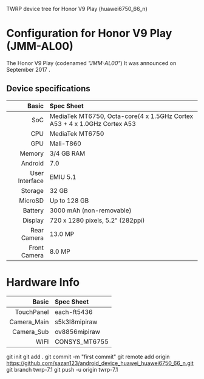TWRP device tree for Honor V9 Play (huawei6750_66_n)

Configuration for Honor V9 Play (JMM-AL00)
========================================================

The Honor V9 Play (codenamed _"JMM-AL00"_)
It was announced on September 2017 .

## Device specifications

Basic             | Spec Sheet
-----------------:|:-------------------------
SoC               | MediaTek MT6750, Octa-core(4 x 1.5GHz Cortex A53 + 4 x 1.0GHz Cortex A53
CPU               | MediaTek MT6750
GPU               | Mali-T860
Memory            | 3/4 GB RAM
Android           | 7.0
User Interface    | EMIU 5.1
Storage           | 32 GB
MicroSD           | Up to 128 GB
Battery           | 3000 mAh (non-removable)
Display           | 720 x 1280 pixels, 5.2" (282ppi)
Rear Camera       | 13.0 MP
Front Camera      | 8.0 MP

# Hardware Info

Basic             | Spec Sheet
-----------------:|:-------------------------
TouchPanel        | each-ft5436
Camera_Main       | s5k3I8mipiraw
Camera_Sub        | ov8856mipiraw
WIFI              | CONSYS_MT6755

git init
git add .
git commit -m "first commit"
git remote add origin https://github.com/sazan123/android_device_huawei_huawei6750_66_n.git
git branch twrp-7.1
git push -u origin twrp-7.1

